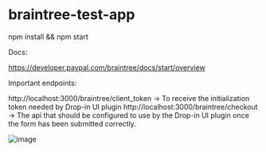 # braintree-test-app

npm install && npm start

Docs:

https://developer.paypal.com/braintree/docs/start/overview

Important endpoints:

http://localhost:3000/braintree/client_token -> To receive the initialization token needed by Drop-in UI plugin
http://localhost:3000/braintree/checkout -> The api that should be configured to use by the Drop-in UI plugin once the form has been submitted correctly.


![image](https://user-images.githubusercontent.com/100717810/222032090-b97a0331-1dc5-42e8-b505-4cd6b0ec7741.png)
